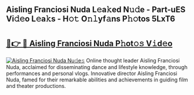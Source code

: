 ## Aisling Franciosi Nuda L𝚎a𝚔ed N𝚞𝚍e - Part-uES Vi𝚍𝚎o L𝚎a𝚔s - H𝚘𝚝 O𝚗𝚕yf𝚊ns P𝚑𝚘tos 5LxT6

# <h2><a href="http://kfa9nm.oniu.top/?m=Aisling+Franciosi+Nuda">🔗👉 🔴 Aisling Franciosi Nuda P𝚑ot𝚘𝚜 V𝚒d𝚎o</a></h2>

[![Aisling Franciosi Nuda Nu𝚍e𝚜](https://i.imgur.com/0qMVB7G.gif)](http://kfa9nm.oniu.top/?m=Aisling+Franciosi+Nuda)
Online thought leader Aisling Franciosi Nuda, acclaimed for disseminating dance and lifestyle knowledge, through performances and personal vlogs. Innovative director Aisling Franciosi Nuda, famed for their remarkable abilities and achievements in guiding film and theater productions.  
